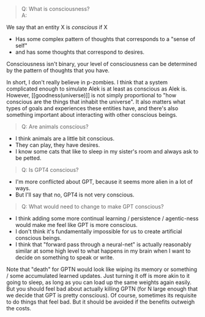 > Q: What is consciousness?\
> A:

We say that an entity X is *conscious* if X
- Has some complex pattern of thoughts that corresponds to a "sense of self" 
- and has some thoughts that correspond to desires.

Consciousness isn't binary, your level of consciousness can be determined by the pattern of thoughts that you have.

In short, I don't really believe in p-zombies. I think that a system complicated enough to simulate Alek is at least as conscious as Alek is. However, [[goodness(universe)]] is not simply proportional to "how conscious are the things that inhabit the universe". It also matters what types of goals and experiences these entities have, and there's also something important about interacting with other conscious beings.

> Q: Are animals conscious? 

- I think animals are a little bit conscious. 
- They can play, they have desires.
- I know some cats that like to sleep in my sister's room and always ask to be petted. 

> Q: Is GPT4 conscious?
- I'm more conflicted about GPT, because it seems more alien in a lot of ways.
- But I'll say that no, GPT4 is not very conscious. 

> Q: What would need to change to make GPT conscious?
- I think adding some more continual learning / persistence / agentic-ness would make me feel like GPT is more conscious.
- I don't think it's fundamentally impossible for us to create artificial conscious beings. 
- I think that "forward pass through a neural-net" is actually reasonably similar at some high level to what happens in my brain when I want to decide on something to speak or write. 

Note that "death" for GPTN would look like wiping its memory or something / some accumulated learned updates. Just turning it off is more akin to it going to sleep, as long as you can load up the same weights again easily. But you should feel bad about actually killing GPTN (for N large enough that we decide that GPT is pretty conscious). Of course, sometimes its requisite to do things that feel bad. But it should be avoided if the benefits outweigh the costs.
